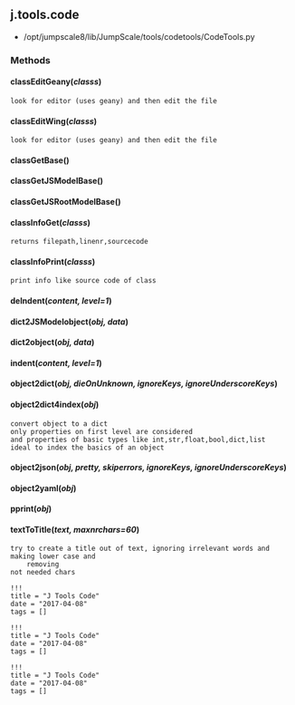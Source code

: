 <!-- toc -->
## j.tools.code

- /opt/jumpscale8/lib/JumpScale/tools/codetools/CodeTools.py

### Methods

#### classEditGeany(*classs*) 

```
look for editor (uses geany) and then edit the file

```

#### classEditWing(*classs*) 

```
look for editor (uses geany) and then edit the file

```

#### classGetBase() 

#### classGetJSModelBase() 

#### classGetJSRootModelBase() 

#### classInfoGet(*classs*) 

```
returns filepath,linenr,sourcecode

```

#### classInfoPrint(*classs*) 

```
print info like source code of class

```

#### deIndent(*content, level=1*) 

#### dict2JSModelobject(*obj, data*) 

#### dict2object(*obj, data*) 

#### indent(*content, level=1*) 

#### object2dict(*obj, dieOnUnknown, ignoreKeys, ignoreUnderscoreKeys*) 

#### object2dict4index(*obj*) 

```
convert object to a dict
only properties on first level are considered
and properties of basic types like int,str,float,bool,dict,list
ideal to index the basics of an object

```

#### object2json(*obj, pretty, skiperrors, ignoreKeys, ignoreUnderscoreKeys*) 

#### object2yaml(*obj*) 

#### pprint(*obj*) 

#### textToTitle(*text, maxnrchars=60*) 

```
try to create a title out of text, ignoring irrelevant words and making lower case and
    removing
not needed chars

```


```
!!!
title = "J Tools Code"
date = "2017-04-08"
tags = []
```

```
!!!
title = "J Tools Code"
date = "2017-04-08"
tags = []
```

```
!!!
title = "J Tools Code"
date = "2017-04-08"
tags = []
```
